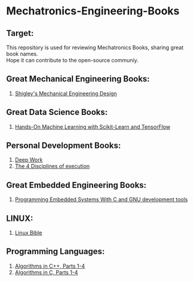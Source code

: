 # Mechatronics-Engineering-Books

## Target:

This repository is used for reviewing Mechatronics Books, sharing great book names.  
Hope it can contribute to the open-source communiy.

## Great Mechanical Engineering Books:

1. [Shigley's Mechanical Engineering Design](https://www.academia.edu/22020828/Shigleys_Mechanical_Engineering_Design_9th_Edition)

## Great Data Science Books:

1. [Hands-On Machine Learning with Scikit-Learn and TensorFlow](https://www.oreilly.com/library/view/hands-on-machine-learning/9781491962282/)

## Personal Development Books:

1. [Deep Work](https://www.calnewport.com/books/deep-work/)
2. [The 4 Disciplines of execution](https://resources.franklincovey.com/mkt-4dxv1/the-4-disciplines-of-execution)

## Great Embedded Engineering Books:

1. [Programming Embedded Systems With C and GNU development tools](https://www.amazon.com/Programming-Embedded-Systems-Development-Tools-ebook/dp/B0043M52KO)

## LINUX:

1. [Linux Bible](https://www.wiley.com/en-us/Linux+Bible%2C+10th+Edition-p-9781119578895)

## Programming Languages:

1. [Algorithms in C++, Parts 1-4](https://www.amazon.com/Algorithms-Parts-1-4-Fundamentals-Structure/dp/0201350882)
2. [Algorithms in C, Parts 1-4](https://www.amazon.com/Algorithms-Parts-1-4-Fundamentals-Structures/dp/0201314525)
